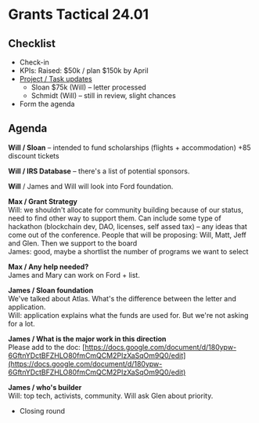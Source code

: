 # Grants Tactical 24.01

## Checklist

* Check-in
* KPIs: Raised: $50k / plan $150k by April
* [Project / Task updates](https://trello.com/b/q3WYBkl9/grants-work-flow)
  * Sloan $75k \(Will\) – letter processed
  * Schmidt \(Will\) – still in review, slight chances
* Form the agenda

## Agenda

**Will / Sloan** – intended to fund scholarships \(flights + accommodation\) +85 discount tickets

**Will / IRS Database** – there's a list of potential sponsors.

**Will** / James and Will will look into Ford foundation.

**Max / Grant Strategy**  
Will: we shouldn't allocate for community building because of our status, need to find other way to support them. Can include some type of hackathon \(blockchain dev, DAO, licenses, self assed tax\) – any ideas that come out of the conference. People that will be proposing: Will, Matt, Jeff and Glen. Then we support to the board  
James: good, maybe a shortlist the number of programs we want to select

**Max / Any help needed?**  
James and Mary can work on Ford + list.

**James / Sloan foundation**  
We've talked about Atlas. What's the difference between the letter and application.  
Will: application explains what the funds are used for. But we're not asking for a lot.

**James / What is the major work in this direction**  
Please add to the doc: [https://docs.google.com/document/d/180ypw-6GftnYDctBFZHLO80fmCmQCM2PIzXaSqOm9Q0/edit](https://docs.google.com/document/d/180ypw-6GftnYDctBFZHLO80fmCmQCM2PIzXaSqOm9Q0/edit)

**James / who's builder**  
Will: top tech, activists, community. Will ask Glen about priority.

* Closing round

